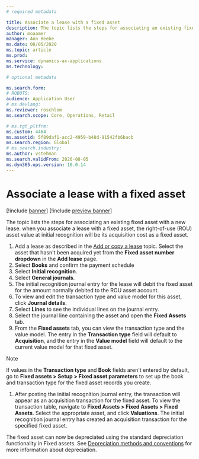 ```yaml
---
# required metadata

title: Associate a lease with a fixed asset
description: The topic lists the steps for associating an existing fixed asset with a new lease. 
author: moaamer
manager: Ann Beebe
ms.date: 08/05/2020
ms.topic: article
ms.prod: 
ms.service: dynamics-ax-applications
ms.technology: 

# optional metadata

ms.search.form: 
# ROBOTS: 
audience: Application User
# ms.devlang: 
ms.reviewer: roschlom
ms.search.scope: Core, Operations, Retail

# ms.tgt_pltfrm: 
ms.custom: 4464
ms.assetid: 5f89daf1-acc2-4959-b48d-91542fb6bacb
ms.search.region: Global
# ms.search.industry: 
ms.author: vstehman
ms.search.validFrom: 2020-08-05
ms.dyn365.ops.version: 10.0.14
---
```


# Associate a lease with a fixed asset

[!include [banner](../includes/banner.md)]
[!include [preview banner](../includes/preview-banner.md)]

The topic lists the steps for associating an existing fixed asset with a new lease. when you associate a lease with a fixed asset, the right-of-use (ROU) asset value at initial recognition will be its acquisition cost as a fixed asset.

1. Add a lease as described in the [Add or copy a lease](add-lease.md) topic. Select the asset that hasn't been acquired yet from the **Fixed asset number dropdown** in the **Add lease** page.
2. Select **Books** and confirm the payment schedule
3. Select **Initial recognition**.
4. Select **General journals**.
5. The initial recognition journal entry for the lease will debit the fixed asset for the amount normally debited to the ROU asset account.
6. To view and edit the transaction type and value model for this asset, click **Journal details**.
7. Select **Lines** to see the individual lines on the journal entry.
8. Select the journal line containing the asset and open the **Fixed Assets** tab.
9. From the **Fixed assets** tab, you can view the transaction type and the value model. The entry in the **Transaction type** field will default to **Acquisition**, and the entry in the **Value model** field will default to the current value model for that fixed asset.

> [!Note]
> If values in the **Transaction type** and **Book** fields aren't entered by default, go to **Fixed assets > Setup > Fixed asset parameters** to set up the book and transaction type for the fixed asset records you create.

1.	After posting the initial recognition journal entry, the transaction will appear as an acquisition transaction for the fixed asset. To view the transaction table, navigate to **Fixed Assets > Fixed Assets > Fixed Assets**. Select the appropriate asset, and click **Valuations**. The initial recognition journal entry has created an acquisition transaction for the specified fixed asset.

The fixed asset can now be depreciated using the standard depreciation functionality in Fixed assets. See [Depreciation methods and conventions](../fixed-assets/depreciation-methods-conventions.md) for more information about depreciation.
